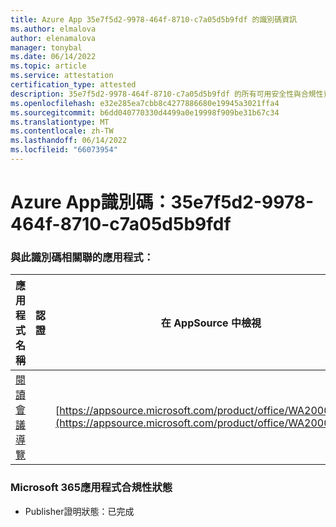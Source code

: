 ```yaml
---
title: Azure App 35e7f5d2-9978-464f-8710-c7a05d5b9fdf 的識別碼資訊
ms.author: elmalova
author: elenamalova
manager: tonybal
ms.date: 06/14/2022
ms.topic: article
ms.service: attestation
certification_type: attested
description: 35e7f5d2-9978-464f-8710-c7a05d5b9fdf 的所有可用安全性與合規性資訊。
ms.openlocfilehash: e32e285ea7cbb8c4277886680e19945a3021ffa4
ms.sourcegitcommit: b6dd040770330d4499a0e19998f909be31b67c34
ms.translationtype: MT
ms.contentlocale: zh-TW
ms.lasthandoff: 06/14/2022
ms.locfileid: "66073954"
---
```

# <a name="azure-app-id-35e7f5d2-9978-464f-8710-c7a05d5b9fdf"></a>Azure App識別碼：35e7f5d2-9978-464f-8710-c7a05d5b9fdf


### <a name="apps-associated-with-this-id"></a>與此識別碼相關聯的應用程式：
| **應用程式名稱** | **認證** | **在 AppSource 中檢視** |
|--------------|---------------|-----------------------|
| [閱讀會議導覽](../forward/WA200003896.md) |  | [https://appsource.microsoft.com/product/office/WA200003896](https://appsource.microsoft.com/product/office/WA200003896) |

### <a name="microsoft-365-app-compliance-status"></a>Microsoft 365應用程式合規性狀態
- Publisher證明狀態：已完成
